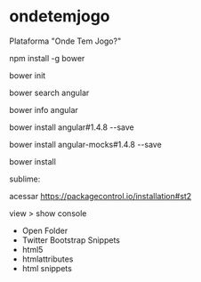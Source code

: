 # ondetemjogo
Plataforma "Onde Tem Jogo?"

npm install -g bower

bower init

bower search angular

bower info angular

bower install angular#1.4.8 --save

bower install angular-mocks#1.4.8 --save

bower install

sublime:

acessar https://packagecontrol.io/installation#st2

view > show console

- Open Folder
- Twitter Bootstrap Snippets
- html5
- htmlattributes
- html snippets